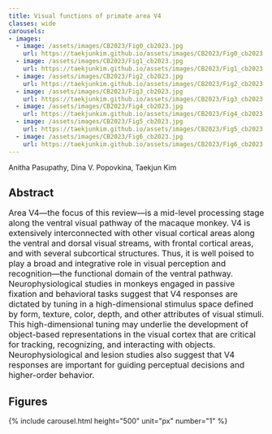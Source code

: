 ```yaml
---
title: Visual functions of primate area V4
classes: wide
carousels:
- images: 
  - image: /assets/images/CB2023/Fig0_cb2023.jpg
    url: https://taekjunkim.github.io/assets/images/CB2023/Fig0_cb2023.jpg
  - image: /assets/images/CB2023/Fig1_cb2023.jpg
    url: https://taekjunkim.github.io/assets/images/CB2023/Fig1_cb2023.jpg
  - image: /assets/images/CB2023/Fig2_cb2023.jpg
    url: https://taekjunkim.github.io/assets/images/CB2023/Fig2_cb2023.jpg
  - image: /assets/images/CB2023/Fig3_cb2023.jpg
    url: https://taekjunkim.github.io/assets/images/CB2023/Fig3_cb2023.jpg
  - image: /assets/images/CB2023/Fig4_cb2023.jpg
    url: https://taekjunkim.github.io/assets/images/CB2023/Fig4_cb2023.jpg
  - image: /assets/images/CB2023/Fig5_cb2023.jpg
    url: https://taekjunkim.github.io/assets/images/CB2023/Fig5_cb2023.jpg
  - image: /assets/images/CB2023/Fig6_cb2023.jpg
    url: https://taekjunkim.github.io/assets/images/CB2023/Fig6_cb2023.jpg
---
```


Anitha Pasupathy, Dina V. Popovkina, Taekjun Kim


## Abstract
<Font size = "3"> Area V4—the focus of this review—is a mid-level processing stage along the ventral visual pathway of the macaque monkey. V4 is extensively interconnected with other visual cortical areas along the ventral and dorsal visual streams, with frontal cortical areas, and with several subcortical structures. Thus, it is well poised to play a broad and integrative role in visual perception and recognition—the functional domain of the ventral pathway. Neurophysiological studies in monkeys engaged in passive fixation and behavioral tasks suggest that V4 responses are dictated by tuning in a high-dimensional stimulus space defined by form, texture, color, depth, and other attributes of visual stimuli. This high-dimensional tuning may underlie the development of object-based representations in the visual cortex that are critical for tracking, recognizing, and interacting with objects. Neurophysiological and lesion studies also suggest that V4 responses are important for guiding perceptual decisions and higher-order behavior. </Font>

## Figures
{% include carousel.html height="500" unit="px" number="1" %}
<!--- {% include carousel.html height="500" unit="px" duration="10" number="1" %} --->

